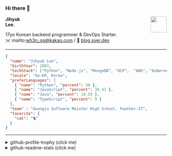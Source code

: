 ### Hi there 👋
<a href="https://litt.ly/wh3nilvyou">
<img src="https://github.githubassets.com/images/mona-loading-default.gif" width="50px" align="right">
</a>

**Jihyuk\
Lee.**

17yo Korean backend programmer & DevOps Starter.\
✉️ mailto:wh3n_gg@kakao.com
/ 
🔗 [blog.sver.dev](https://blog.sver.dev)

---

```json
{
  "name": "Jihyuk Lee",
  "birthYear": 2007,
  "techStack": ["Python", "Node.js", "MongoDB", "OCP",  "AWS", "Kubernetes"],
  "locale": "ko-KR, Korea",
  "preferLanguages": [
    { "name": "Python", "percent": 50 },
    { "name": "JavaScript", "percent": 30.41 },
    { "name": "Java", "percent": 10.59 },
    { "name": "TypeScript", "percent": 9 }
  ],
  "team" : "Gwangju Software Meister High School, Feather-IT",
  "favorite": {
    "cat": "🐈"
  }
}
```
---
<details>
  <summary>github-profile-trophy (click me)</summary>
  
![](https://github-profile-trophy.vercel.app/?username=sverdev&row=1&column=8&theme=nord)
  
</details>
<details>
  <summary>github-readme-stats (click me)</summary>
  
<!--START_SECTION:waka-->
![Code Time](http://img.shields.io/badge/Code%20Time-191%20hrs%2026%20mins-blue)

![Lines of code](https://img.shields.io/badge/%EC%A0%80%EB%8A%94%20%EC%97%AC%ED%83%9C%EA%B9%8C%EC%A7%80%20-156.1%20thousand%20%EC%A4%84%EC%9D%98%20%EC%BD%94%EB%93%9C%EB%A5%BC%20%EC%9E%91%EC%84%B1%ED%96%88%EC%96%B4%EC%9A%94.-blue)

**저는 저녁형 인간이에요. 🦉** 

```text
🌞 아침                     42 commits          ███░░░░░░░░░░░░░░░░░░░░░░   12.21 % 
🌆 낮　                     90 commits          ███████░░░░░░░░░░░░░░░░░░   26.16 % 
🌃 저녁                     150 commits         ███████████░░░░░░░░░░░░░░   43.60 % 
🌙 밤　                     62 commits          █████░░░░░░░░░░░░░░░░░░░░   18.02 % 
```


📊 **저는 이번주를 이렇게 시간을 보냈어요.** 

```text
🕑︎ Timezone: Asia/Seoul

💬 프로그래밍 언어들: 
Python                   3 hrs 41 mins       ███████████░░░░░░░░░░░░░░   45.87 % 
TypeScript               1 hr 33 mins        █████░░░░░░░░░░░░░░░░░░░░   19.39 % 
JavaScript               1 hr 2 mins         ███░░░░░░░░░░░░░░░░░░░░░░   12.89 % 
Java                     54 mins             ███░░░░░░░░░░░░░░░░░░░░░░   11.33 % 
JSON                     23 mins             █░░░░░░░░░░░░░░░░░░░░░░░░   04.93 % 

🔥 에디터들: 
VS Code                  7 hrs 6 mins        ██████████████████████░░░   88.58 % 
IntelliJ                 55 mins             ███░░░░░░░░░░░░░░░░░░░░░░   11.42 % 

💻 운영 체제들: 
Windows                  8 hrs 1 min         █████████████████████████   100.00 % 
```


 Last Updated on 19/12/2023 18:37:28 UTC
<!--END_SECTION:waka-->

</details>

</div>

